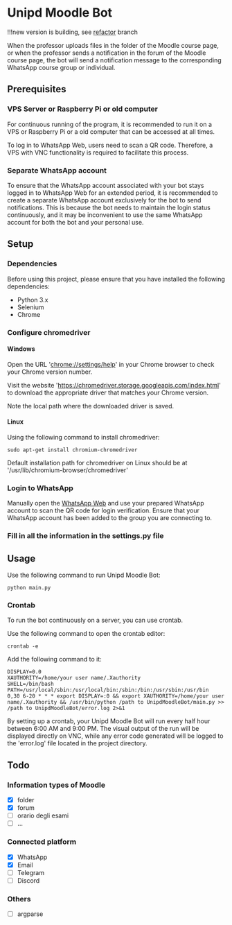 # Unipd Moodle Bot

!!!new version is building, see [refactor](https://github.com/Gexi0619/UnipdMoodleBot/tree/refactor) branch

When the professor uploads files in the folder of the Moodle course page, or when the professor sends a notification in the forum of the Moodle course page, the bot will send a notification message to the corresponding WhatsApp course group or individual.

## Prerequisites

### VPS Server or Raspberry Pi or old computer

For continuous running of the program, it is recommended to run it on a VPS or Raspberry Pi or a old computer that can be accessed at all times.

To log in to WhatsApp Web, users need to scan a QR code. Therefore, a VPS with VNC functionality is required to facilitate this process.

### Separate WhatsApp account

To ensure that the WhatsApp account associated with your bot stays logged in to WhatsApp Web for an extended period, it is recommended to create a separate WhatsApp account exclusively for the bot to send notifications. This is because the bot needs to maintain the login status continuously, and it may be inconvenient to use the same WhatsApp account for both the bot and your personal use.

## Setup

### Dependencies

Before using this project, please ensure that you have installed the following dependencies:

- Python 3.x
- Selenium
- Chrome

### Configure chromedriver

#### Windows

Open the URL '[chrome://settings/help](chrome://settings/help)' in your Chrome browser to check your Chrome version number. 

Visit the website 'https://chromedriver.storage.googleapis.com/index.html' to download the appropriate driver that matches your Chrome version. 

Note the local path where the downloaded driver is saved.

#### Linux

Using the following command to install chromedriver:

```
sudo apt-get install chromium-chromedriver
```

Default installation path for chromedriver on Linux should be at '/usr/lib/chromium-browser/chromedriver'

### Login to WhatsApp

Manually open the [WhatsApp Web](https://web.whatsapp.com/) and use your prepared WhatsApp account to scan the QR code for login verification. Ensure that your WhatsApp account has been added to the group you are connecting to.

### Fill in all the information in the settings.py file


## Usage

Use the following command to run Unipd Moodle Bot:

```
python main.py
```

### Crontab

To run the bot continuously on a server, you can use crontab. 

Use the following command to open the crontab editor:

```
crontab -e
```

Add the following command to it:

```
DISPLAY=0.0
XAUTHORITY=/home/your user name/.Xauthority
SHELL=/bin/bash
PATH=/usr/local/sbin:/usr/local/bin:/sbin:/bin:/usr/sbin:/usr/bin
0,30 6-20 * * * export DISPLAY=:0 && export XAUTHORITY=/home/your user name/.Xauthority && /usr/bin/python /path to UnipdMoodleBot/main.py >> /path to UnipdMoodleBot/error.log 2>&1
```

By setting up a crontab, your Unipd Moodle Bot will run every half hour between 6:00 AM and 9:00 PM. The visual output of the run will be displayed directly on VNC, while any error code generated will be logged to the 'error.log' file located in the project directory.

## Todo

### Information types of Moodle

- [x] folder
- [x] forum
- [ ] orario degli esami
- [ ] ...

### Connected platform

- [x] WhatsApp
- [x] Email
- [ ] Telegram
- [ ] Discord

### Others

- [ ] argparse
